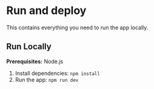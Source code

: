 # Run and deploy

This contains everything you need to run the app locally.

## Run Locally

**Prerequisites:**  Node.js

1. Install dependencies:
   `npm install`
2. Run the app:
   `npm run dev`